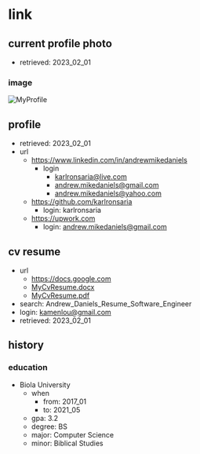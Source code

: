 # link

## current profile photo
- retrieved: 2023_02_01

### image

![MyProfile](C:/pic/camera/selfie/edit/1675283739979.jpg)

## profile
- retrieved: 2023_02_01
- url
  - https://www.linkedin.com/in/andrewmikedaniels
    - login
      - karlronsaria@live.com
      - andrew.mikedaniels@gmail.com
      - andrew.mikedaniels@yahoo.com
  - https://github.com/karlronsaria
    - login: karlronsaria
  - https://upwork.com
    - login: andrew.mikedaniels@gmail.com

## cv resume
- url
  - https://docs.google.com
  - [MyCvResume.docx](/doc/My/cv/Andrew_Daniels_Resume_Software_Engineer.docx)
  - [MyCvResume.pdf](/doc/My/cv/Andrew_Daniels_Resume_Software_Engineer.pdf)
- search: Andrew_Daniels_Resume_Software_Engineer
- login: kamenlou@gmail.com
- retrieved: 2023_02_01

## history

### education
- Biola University
  - when
    - from: 2017_01
    - to: 2021_05
  - gpa: 3.2
  - degree: BS
  - major: Computer Science
  - minor: Biblical Studies




